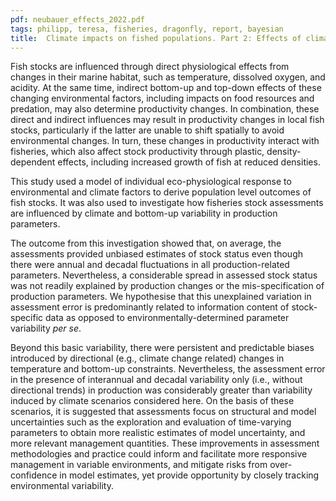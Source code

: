 ```yaml
---
pdf: neubauer_effects_2022.pdf
tags: philipp, teresa, fisheries, dragonfly, report, bayesian
title:  Climate impacts on fished populations. Part 2: Effects of climate and environmental variability on fishery stock assessment accuracy
---
```

Fish stocks are influenced through direct physiological effects from
changes in their marine habitat, such as temperature, dissolved oxygen, 
and acidity. At the same time, indirect bottom-up and top-down effects of
these changing environmental factors, including impacts on food resources and predation,
may also determine productivity changes. In combination, these direct and indirect
influences may result in productivity changes in local fish stocks,
particularly if the latter are unable to shift spatially to avoid environmental changes.
In turn, these changes in productivity interact with fisheries, which also
affect stock productivity through plastic, density-dependent
effects, including increased growth of fish at reduced densities.

This study used a model of individual eco-physiological response to
environmental and climate factors to derive population level outcomes of fish stocks. 
It was also used to investigate how fisheries stock assessments are influenced by climate and
bottom-up variability in production parameters. 

The outcome from this investigation showed that, on average, the 
assessments provided unbiased estimates of
stock status even though there were annual
and decadal fluctuations in all production-related
parameters. Nevertheless, a considerable spread in assessed stock status
was not readily explained by
production changes or the mis-specification of production parameters. We
hypothesise that this unexplained variation in assessment error is predominantly
related to information content of stock-specific data as opposed to environmentally-determined 
parameter variability <i>per se</i>.

Beyond this basic variability, there were 
persistent and predictable biases introduced by directional (e.g.,
climate change related) changes in
temperature and bottom-up constraints. Nevertheless, the assessment error
in the presence of interannual and decadal
variability only (i.e., without directional trends) in production was considerably greater
than variability induced by climate scenarios considered
here. On the basis of these scenarios, it is suggested that assessments focus on structural and model
uncertainties such as the exploration and evaluation of time-varying parameters to obtain
more realistic estimates of model uncertainty, and more relevant management quantities. 
These improvements in
assessment methodologies and practice could inform and facilitate more
responsive management in variable environments, and mitigate risks
from over-confidence in model estimates, yet provide opportunity by closely tracking 
environmental variability.